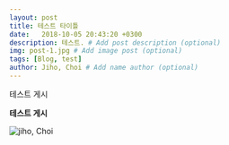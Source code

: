 ```yaml
---
layout: post
title: 테스트 타이틀 
date:   2018-10-05 20:43:20 +0300
description: 테스트. # Add post description (optional)
img: post-1.jpg # Add image post (optional)
tags: [Blog, test]
author: Jiho, Choi # Add name author (optional)
---
```

테스트 게시

**테스트 게시**

![jiho, Choi]({{site.baseurl}}/assets/img/yosh-ginsu.jpg)


